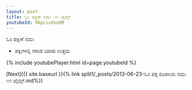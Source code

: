 ```yaml
---
layout: post
title: ಓಂ ಪಕ್ಷಿಣೆ ನಮಃ ೧೧ ಟೈಮ್ಸ್
youtubeId: 96pLixdxoQM
---
```

 
 
 ಓಂ ಪಕ್ಷಿಣೆ ನಮಃ  
 
 -  ಪಕ್ಷಿಗಳಲ್ಲಿ ಗರುಡ ಯಾರು ಉತ್ತಮ 
 
  
 
  
 
 
 
 
 
 


{% include youtubePlayer.html id=page.youtubeId %}
 
[Next]({{ site.baseurl }}{% link  split1/_posts/2013-06-23-ಓಂ ಪಕ್ಷ ರೂಪಾಯ ನಮಃ ೧೧ ಟೈಮ್ಸ್.md%})
 

